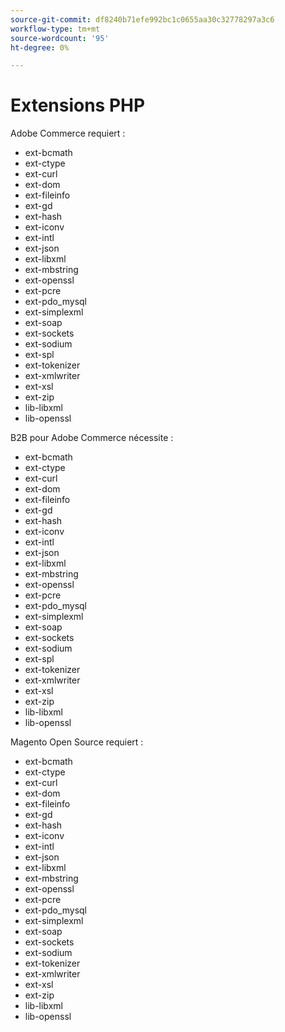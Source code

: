 ```yaml
---
source-git-commit: df8240b71efe992bc1c0655aa30c32778297a3c6
workflow-type: tm+mt
source-wordcount: '95'
ht-degree: 0%

---
```

# Extensions PHP

Adobe Commerce requiert :

- ext-bcmath
- ext-ctype
- ext-curl
- ext-dom
- ext-fileinfo
- ext-gd
- ext-hash
- ext-iconv
- ext-intl
- ext-json
- ext-libxml
- ext-mbstring
- ext-openssl
- ext-pcre
- ext-pdo_mysql
- ext-simplexml
- ext-soap
- ext-sockets
- ext-sodium
- ext-spl
- ext-tokenizer
- ext-xmlwriter
- ext-xsl
- ext-zip
- lib-libxml
- lib-openssl

B2B pour Adobe Commerce nécessite :

- ext-bcmath
- ext-ctype
- ext-curl
- ext-dom
- ext-fileinfo
- ext-gd
- ext-hash
- ext-iconv
- ext-intl
- ext-json
- ext-libxml
- ext-mbstring
- ext-openssl
- ext-pcre
- ext-pdo_mysql
- ext-simplexml
- ext-soap
- ext-sockets
- ext-sodium
- ext-spl
- ext-tokenizer
- ext-xmlwriter
- ext-xsl
- ext-zip
- lib-libxml
- lib-openssl

Magento Open Source requiert :

- ext-bcmath
- ext-ctype
- ext-curl
- ext-dom
- ext-fileinfo
- ext-gd
- ext-hash
- ext-iconv
- ext-intl
- ext-json
- ext-libxml
- ext-mbstring
- ext-openssl
- ext-pcre
- ext-pdo_mysql
- ext-simplexml
- ext-soap
- ext-sockets
- ext-sodium
- ext-tokenizer
- ext-xmlwriter
- ext-xsl
- ext-zip
- lib-libxml
- lib-openssl
